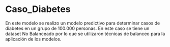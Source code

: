 # Caso_Diabetes
En este modelo se realizo un modelo predictivo para determinar casos de diabetes en un grupo de 100.000 personas. En este caso se tiene un dataset No Balanceado por lo que se utilizaron técnicas de balanceo para la aplicación de los modelos.
